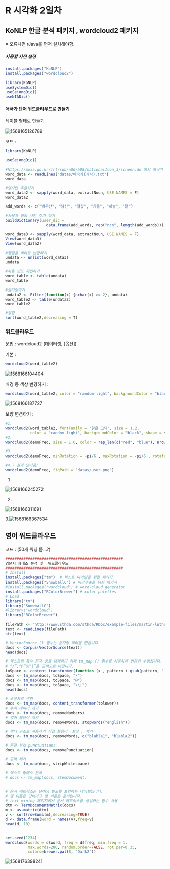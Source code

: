 # R 시각화 2일차



## KoNLP 한글 분석 패키지 , wordcloud2 패키지

※ 오류나면 rJava룰 먼저 설치해야함.



##### 사용할 사전 설정

```R
install.packages("KoNLP")
install.packages("wordcloud2")

library(KoNLP)
useSystemDic()
useSejongDic()
useNIADic()

```



#### 애국가 단어 워드클라우드로 만들기





테이블 형태로 만들기 

![1568165126789](assets/1568165126789.png)



코드 : 

```R
library(KoNLP)

useSejongDic()

#https://mois.go.kr/frt/sub/a06/b08/nationalIcon_3/screen.do 에서 애국가 가사파일 다운
word_data <- readLines("datas/애국가(가사).txt")
word_data

#명사만 추출하기
word_data2 <- sapply(word_data, extractNoun, USE.NAMES = F)
word_data2

add_words <- c("백두산", "남산", "철갑", "가을", "하늘", "달")

#사용자 정의 사전 추가 하기
buildDictionary(user_dic = 
                  data.frame(add_words, rep("ncn", length(add_words))),replace_usr_dic = T)

word_data3 <- sapply(word_data, extractNoun, USE.NAMES = F)
View(word_data3)
View(word_data2)     

#행렬을 벡터로 변환하기
undata <- unlist(word_data3)
undata

#사용 빈도 확인하기
word_table <- table(undata)
word_table

#필터링하기
undata2 <- Filter(function(x) {nchar(x) >= 2}, undata)
word_table2 <- table(undata2)
word_table2

#정렬
sort(word_table2,decreasing = T)

```





### 워드클라우드

문법 : wordcloud2 (데이터셋, [옵션])





기본 : 

```R
wordcloud2(word_table2)
```



![1568166104404](assets/1568166104404.png)





배경 등 색상 변경하기 :

```R
wordcloud2(word_table2, color = "random-light", backgroundColor = "black")
```



![1568166187727](assets/1568166187727.png)





모양 변경하기 : 

```R
#1.
wordcloud2(word_table2, fontFamily = "맑은 고딕", size = 1.2, 
           color = "random-light", backgroundColor = "black", shape = start)
#2.
wordcloud2(demoFreq, size = 1.6, color = rep_len(c("red", "blue"), nrow(demoFreq)))

#3.
wordcloud2(demoFreq, minRotation = -pi/6 , maxRotation = -pi/6 , rotateRatio = 1)

#4.? 결과 안나옴;
wordcloud2(demoFreq, figPath = "datas/user.png")
```



1.

![1568166245272](assets/1568166245272.png)





2.

![1568166311691](assets/1568166311691.png)





3.![1568166367534](assets/1568166367534.png)









## 영어 워드클라우드



코드 :  (50개 워닝 뜸...?)

```R
####################################################
영문서 형태소 분석 및  워드클라우드
####################################################
# Install
install.packages("tm")  # 텍스트 마이닝을 위한 패키지
install.packages("SnowballC") # 어간추출을 위한 패키지
#install.packages("wordcloud") # word-cloud generator 
install.packages("RColorBrewer") # color palettes
# Load
library("tm")
library("SnowballC")
#library("wordcloud")
library("RColorBrewer")

filePath <- "http://www.sthda.com/sthda/RDoc/example-files/martin-luther-king-i-have-a-dream-speech.txt"
text <- readLines(filePath)
str(text)

# VectorSource () 함수는 문자형 벡터을 만듭니다.
docs <- Corpus(VectorSource(text))
head(docs)

# 텍스트의 특수 문자 등을 대체하기 위해 tm_map () 함수를 사용하여 변환이 수행됩니다.
# “/”,“@”및“|”을 공백으로 바꿉니다.
toSpace <- content_transformer(function (x , pattern ) gsub(pattern, " ", x))
docs <- tm_map(docs, toSpace, "/")
docs <- tm_map(docs, toSpace, "@")
docs <- tm_map(docs, toSpace, "\\|")
head(docs)

# 소문자로 변환
docs <- tm_map(docs, content_transformer(tolower))
# 수치 데이터 제거
docs <- tm_map(docs, removeNumbers)
# 영어 불용어 제거
docs <- tm_map(docs, removeWords, stopwords("english"))

# 벡터 구조로 사용자가 직접 불용어  설정 , 제거
docs <- tm_map(docs, removeWords, c("blabla1", "blabla2")) 

# 문장 부호 punctuations
docs <- tm_map(docs, removePunctuation)

# 공백 제거
docs <- tm_map(docs, stripWhitespace)

# 텍스트 형태소 분석
# docs <- tm_map(docs, stemDocument)


# 문서 매트릭스는 단어의 빈도를 포함하는 테이블입니다. 
# 열 이름은 단어이고 행 이름은 문서입니다. 
# text mining 패키지에서 문서 매트릭스를 생성하는 함수 사용
dtm <- TermDocumentMatrix(docs)
m <- as.matrix(dtm)
v <- sort(rowSums(m),decreasing=TRUE)
d <- data.frame(word = names(v),freq=v)
head(d, 10)


set.seed(1234)
wordcloud(words = d$word, freq = d$freq, min.freq = 1,
          max.words=200, random.order=FALSE, rot.per=0.35, 
          colors=brewer.pal(8, "Dark2"))
```







![1568176398241](assets/1568176398241.png)





